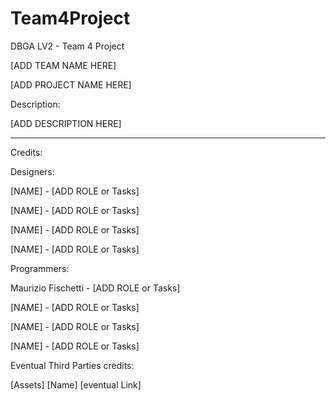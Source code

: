 # Team4Project
DBGA LV2 - Team 4 Project

[ADD TEAM NAME HERE]
 

[ADD PROJECT NAME HERE]

Description:

[ADD DESCRIPTION HERE]

___

Credits:

Designers:

[NAME] - [ADD ROLE or Tasks]

[NAME] - [ADD ROLE or Tasks]

[NAME] - [ADD ROLE or Tasks]

[NAME] - [ADD ROLE or Tasks]

Programmers:

Maurizio Fischetti - [ADD ROLE or Tasks]

[NAME] - [ADD ROLE or Tasks]

[NAME] - [ADD ROLE or Tasks]

[NAME] - [ADD ROLE or Tasks]


Eventual Third Parties credits:

[Assets] [Name] [eventual Link]
